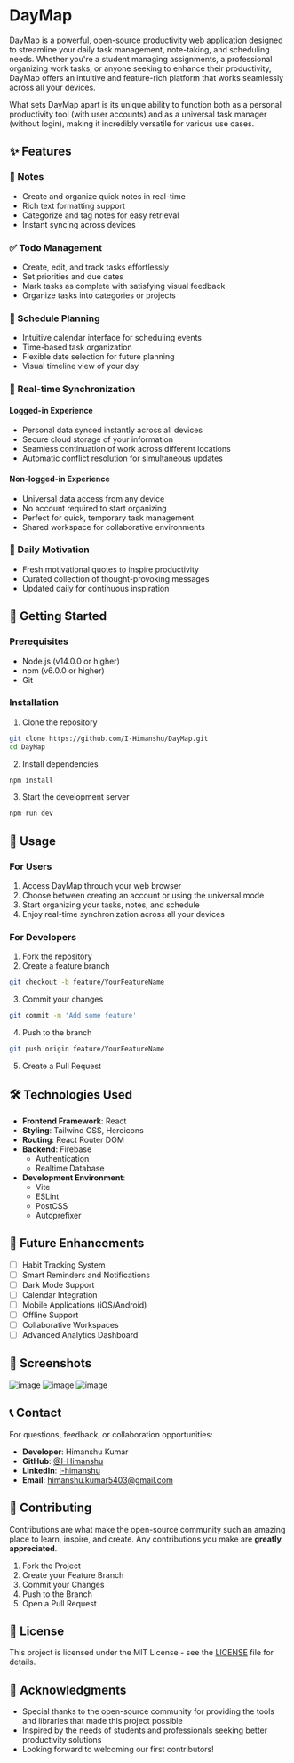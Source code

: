# DayMap

DayMap is a powerful, open-source productivity web application designed to streamline your daily task management, note-taking, and scheduling needs. Whether you're a student managing assignments, a professional organizing work tasks, or anyone seeking to enhance their productivity, DayMap offers an intuitive and feature-rich platform that works seamlessly across all your devices.

What sets DayMap apart is its unique ability to function both as a personal productivity tool (with user accounts) and as a universal task manager (without login), making it incredibly versatile for various use cases.

## ✨ Features

### 📝 Notes
- Create and organize quick notes in real-time
- Rich text formatting support
- Categorize and tag notes for easy retrieval
- Instant syncing across devices

### ✅ Todo Management
- Create, edit, and track tasks effortlessly
- Set priorities and due dates
- Mark tasks as complete with satisfying visual feedback
- Organize tasks into categories or projects

### 📅 Schedule Planning
- Intuitive calendar interface for scheduling events
- Time-based task organization
- Flexible date selection for future planning
- Visual timeline view of your day

### 🔄 Real-time Synchronization
#### Logged-in Experience
- Personal data synced instantly across all devices
- Secure cloud storage of your information
- Seamless continuation of work across different locations
- Automatic conflict resolution for simultaneous updates

#### Non-logged-in Experience
- Universal data access from any device
- No account required to start organizing
- Perfect for quick, temporary task management
- Shared workspace for collaborative environments

### 💭 Daily Motivation
- Fresh motivational quotes to inspire productivity
- Curated collection of thought-provoking messages
- Updated daily for continuous inspiration

## 🚀 Getting Started

### Prerequisites
- Node.js (v14.0.0 or higher)
- npm (v6.0.0 or higher)
- Git

### Installation

1. Clone the repository
```bash
git clone https://github.com/I-Himanshu/DayMap.git
cd DayMap
```

2. Install dependencies
```bash
npm install
```

3. Start the development server
```bash
npm run dev
```

## 🎯 Usage

### For Users
1. Access DayMap through your web browser
2. Choose between creating an account or using the universal mode
3. Start organizing your tasks, notes, and schedule
4. Enjoy real-time synchronization across all your devices

### For Developers
1. Fork the repository
2. Create a feature branch
```bash
git checkout -b feature/YourFeatureName
```
3. Commit your changes
```bash
git commit -m 'Add some feature'
```
4. Push to the branch
```bash
git push origin feature/YourFeatureName
```
5. Create a Pull Request

## 🛠️ Technologies Used

- **Frontend Framework**: React
- **Styling**: Tailwind CSS, Heroicons
- **Routing**: React Router DOM
- **Backend**: Firebase
  - Authentication
  - Realtime Database
- **Development Environment**:
  - Vite
  - ESLint
  - PostCSS
  - Autoprefixer

## 🔮 Future Enhancements

- [ ] Habit Tracking System
- [ ] Smart Reminders and Notifications
- [ ] Dark Mode Support
- [ ] Calendar Integration
- [ ] Mobile Applications (iOS/Android)
- [ ] Offline Support
- [ ] Collaborative Workspaces
- [ ] Advanced Analytics Dashboard

## 📸 Screenshots

![image](https://github.com/user-attachments/assets/f5c111e9-e59f-450f-92d5-17f89ab98e75)
![image](https://github.com/user-attachments/assets/79c8beaf-875b-40cc-bd16-2e12f1967465)
![image](https://github.com/user-attachments/assets/117a66dd-95e5-4e74-99e9-d99842fd18b7)




## 📞 Contact

For questions, feedback, or collaboration opportunities:

- **Developer**: Himanshu Kumar
- **GitHub**: [@I-Himanshu](https://github.com/I-Himanshu)
- **LinkedIn**: [i-himanshu](https://www.linkedin.com/in/i-himanshu)
- **Email**: himanshu.kumar5403@gmail.com

## 🤝 Contributing

Contributions are what make the open-source community such an amazing place to learn, inspire, and create. Any contributions you make are **greatly appreciated**.

1. Fork the Project
2. Create your Feature Branch
3. Commit your Changes
4. Push to the Branch
5. Open a Pull Request

## 📄 License

This project is licensed under the MIT License - see the [LICENSE](LICENSE) file for details.

## 🙏 Acknowledgments
- Special thanks to the open-source community for providing the tools and libraries that made this project possible
- Inspired by the needs of students and professionals seeking better productivity solutions
- Looking forward to welcoming our first contributors!
